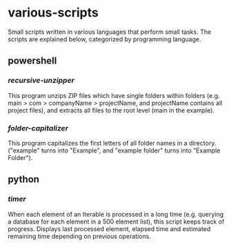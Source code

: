 # **various-scripts**
Small scripts written in various languages that perform small tasks. The scripts are explained below, categorized by programming language.

## **powershell**
### *recursive-unzipper*
This program unzips ZIP files which have single folders within folders (e.g. main > com > companyName > projectName, and projectName contains all project files), and extracts all files to the root level (main in the example).

### *folder-capitalizer*
This program capitalizes the first letters of all folder names in a directory. ("example" turns into "Example", and "example folder" turns into "Example Folder").

## **python**
### *timer*
When each element of an Iterable is processed in a long time (e.g. querying a database for each element in a 500 element list), this script keeps track of progress. Displays last processed element, elapsed time and estimated remaining time depending on previous operations.
